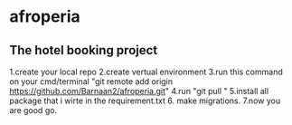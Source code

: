 # afroperia
The hotel booking project
---------------------------------------------------------------------------
1.create your local repo
2.create vertual environment
3.run this command on your cmd/terminal "git remote add origin https://github.com/Barnaan2/afroperia.git"
4.run "git pull "
5.install all package that i wirte in the requirement.txt
6. make migrations. 
7.now you are good go.
